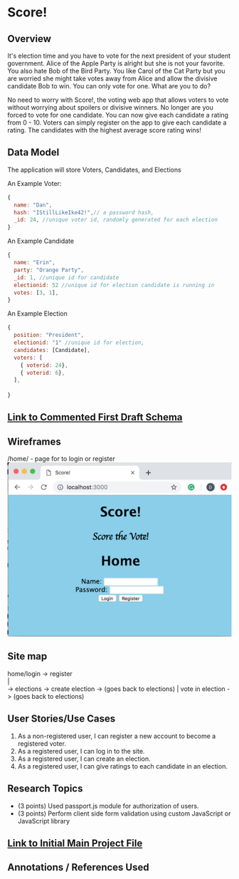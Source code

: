 # Score! 

## Overview

It's election time and you have to vote for the next president of your student government. Alice of the Apple Party is alright but she is not your favorite. You also hate Bob of the Bird Party. You like Carol of the Cat Party but you are worried she might take votes away from Alice and allow the divisive candidate Bob to win. You can only vote for one. What are you to do? 

No need to worry with Score!, the voting web app that allows voters to vote without worrying about spoilers or divisive winners. No longer are you forced to vote for one candidate. You can now give each candidate a rating from 0 - 10. Voters can simply register on the app to give each candidate a rating. The candidates with the highest average score rating wins!


## Data Model

The application will store Voters, Candidates, and Elections

An Example Voter:

```javascript
{
  name: "Dan",
  hash: "IStillLikeIke42!",// a password hash,
  _id: 24, //unique voter id, randomly generated for each election
}
```

An Example Candidate

```javascript
{
  name: "Erin",
  party: "Orange Party", 
  _id: 1, //unique id for candidate
  electionid: 52 //unique id for election candidate is running in  
  votes: [3, 1],
}
```

An Example Election

```javascript
{
  position: "President",
  electionid: "1" //unique id for election, 
  candidates: [Candidate],
  voters: [
    { voterid: 24},
    { voterid: 6},
  ],
  
}
```

## [Link to Commented First Draft Schema](/src/db.js) 

## Wireframes

/home/ - page for to login or register
![home](documentation/home.png)

## Site map

home/login -> register \
	|              
	-> elections -> create election -> (goes back to elections)
		|
         vote in election -> (goes back to elections)
					
## User Stories/Use Cases

1. As a non-registered user, I can register a new account to become a registered voter.
2. As a registered user, I can log in to the site.
3. As a registered user, I can create an election.
4. As a registered user, I can give ratings to each candidate in an election.


## Research Topics

* (3 points) Used passport.js module for authorization of users.
* (3 points) Perform client side form validation using custom JavaScript or JavaScript library

## [Link to Initial Main Project File](/src/app.js) 

## Annotations / References Used


